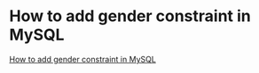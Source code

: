 # How to add gender constraint in MySQL
[How to add gender constraint in MySQL](https://aiwithcloud.com/2022/09/15/how_to_add_gender_constraint_in_mysql/)